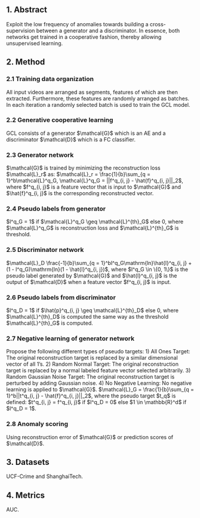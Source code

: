 <h2>1. Abstract</h2>
Exploit the low frequency of anomalies towards building a cross-supervision between a generator and a discriminator. In essence, both networks get trained in a cooperative fashion, thereby allowing unsupervised learning.
<h2>2. Method</h2>
<h3>2.1 Training data organization</h3>
All input videos are arranged as segments, features of which are then extracted. Furthermore, these features are randomly arranged as batches. In each iteration a randomly selected batch is used to train the GCL model.
<h3>2.2 Generative cooperative learning</h3>
GCL consists of a generator $\mathcal{G}$ which is an AE and a discriminator $\mathcal{D}$ which is a FC classifier.
<h3>2.3 Generator network</h3>
$\mathcal{G}$ is trained by minimizing the reconstruction loss $\mathcal{L}_r$ as: $\mathcal{L}_r = \frac{1}{b}\sum_{q = 1}^b\mathcal{L}^q_G, \mathcal{L}^q_G = ||f^q_{i, j} - \hat{f}^q_{i, j}||_2$, where $f^q_{i, j}$ is a feature vector that is input to $\mathcal{G}$ and $\hat{f}^q_{i, j}$ is the corresponding reconstructed vector.
<h3>2.4 Pseudo labels from generator</h3>
$l^q_G = 1$ if $\mathcal{L}^q_G \geq \mathcal{L}^{th}_G$ else 0, where $\mathcal{L}^q_G$ is reconstruction loss and $\mathcal{L}^{th}_G$ is threshold.
<h3>2.5 Discriminator network</h3>
$\mathcal{L}_D \frac{-1}{b}\sum_{q = 1}^bl^q_G\mathrm{ln}\hat{l}^q_{i, j} + (1 - l^q_G)\mathrm{ln}(1 - \hat{l}^q_{i, j})$, where $l^q_G \in \{0, 1\}$ is the pseudo label generated by $\mathcal{G}$ and $\hat{l}^q_{i, j}$ is the output of $\mathcal{D}$ when a feature vector $f^q_{i, j}$ is input. 
<h3>2.6 Pseudo labels from discriminator</h3>
$l^q_D = 1$ if $\hat{p}^q_{i, j} \geq \mathcal{L}^{th}_D$ else 0, where $\mathcal{L}^{th}_D$ is computed the same way as the threshold $\mathcal{L}^{th}_G$ is computed.
<h3>2.7 Negative learning of generator network</h3>
Propose the following different types of pseudo targets: 1) All Ones Target: The original reconstruction target is replaced by a similar dimensional vector of all 1’s. 2) Random Normal Target: The original reconstruction target is replaced by a normal labeled feature vector selected arbitrarily. 3) Random Gaussian Noise Target: The original reconstruction target is perturbed by adding Gaussian noise. 4) No Negative Learning: No negative learning is applied to $\mathcal{G}$. $\mathcal{L}_G = \frac{1}{b}\sum_{q = 1}^b||t^q_{i, j} - \hat{f}^q_{i, j}||_2$, where the pseudo target $t_q$ is defined: $t^q_{i, j} = f^q_{i, j}$ if $l^q_D = 0$ else $1 \in \mathbb{R}^d$ if $l^q_D = 1$.
<h3>2.8 Anomaly scoring</h3>
Using reconstruction error of $\mathcal{G}$ or prediction scores of $\mathcal{D}$.
<h2>3. Datasets</h2>
UCF-Crime and ShanghaiTech.
<h2>4. Metrics</h2>
AUC.